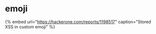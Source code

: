 # emoji

{% embed url="https://hackerone.com/reports/1198517" caption="Stored XSS in custom emoji" %}



